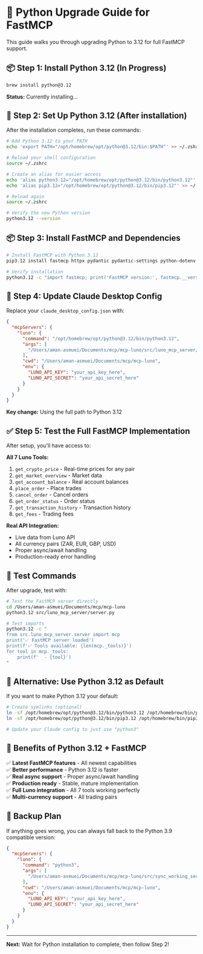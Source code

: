 # 🐍 Python Upgrade Guide for FastMCP

This guide walks you through upgrading Python to 3.12 for full FastMCP support.

## 📦 Step 1: Install Python 3.12 (In Progress)

```bash
brew install python@3.12
```

**Status:** Currently installing...

## 🔗 Step 2: Set Up Python 3.12 (After installation)

After the installation completes, run these commands:

```bash
# Add Python 3.12 to your PATH
echo 'export PATH="/opt/homebrew/opt/python@3.12/bin:$PATH"' >> ~/.zshrc

# Reload your shell configuration
source ~/.zshrc

# Create an alias for easier access
echo 'alias python3.12="/opt/homebrew/opt/python@3.12/bin/python3.12"' >> ~/.zshrc
echo 'alias pip3.12="/opt/homebrew/opt/python@3.12/bin/pip3.12"' >> ~/.zshrc

# Reload again
source ~/.zshrc

# Verify the new Python version
python3.12 --version
```

## 📦 Step 3: Install FastMCP and Dependencies

```bash
# Install FastMCP with Python 3.12
pip3.12 install fastmcp httpx pydantic pydantic-settings python-dotenv

# Verify installation
python3.12 -c "import fastmcp; print('FastMCP version:', fastmcp.__version__)"
```

## 🔧 Step 4: Update Claude Desktop Config

Replace your `claude_desktop_config.json` with:

```json
{
  "mcpServers": {
    "luno": {
      "command": "/opt/homebrew/opt/python@3.12/bin/python3.12",
      "args": [
        "/Users/aman-asmuei/Documents/mcp/mcp-luno/src/luno_mcp_server/server.py"
      ],
      "cwd": "/Users/aman-asmuei/Documents/mcp/mcp-luno",
      "env": {
        "LUNO_API_KEY": "your_api_key_here",
        "LUNO_API_SECRET": "your_api_secret_here"
      }
    }
  }
}
```

**Key change:** Using the full path to Python 3.12

## ✅ Step 5: Test the Full FastMCP Implementation

After setup, you'll have access to:

**All 7 Luno Tools:**
1. `get_crypto_price` - Real-time prices for any pair
2. `get_market_overview` - Market data
3. `get_account_balance` - Real account balances
4. `place_order` - Place trades
5. `cancel_order` - Cancel orders
6. `get_order_status` - Order status
7. `get_transaction_history` - Transaction history
8. `get_fees` - Trading fees

**Real API Integration:**
- Live data from Luno API
- All currency pairs (ZAR, EUR, GBP, USD)
- Proper async/await handling
- Production-ready error handling

## 🧪 Test Commands

After upgrade, test with:

```bash
# Test the FastMCP server directly
cd /Users/aman-asmuei/Documents/mcp/mcp-luno
python3.12 src/luno_mcp_server/server.py

# Test imports
python3.12 -c "
from src.luno_mcp_server.server import mcp
print('✅ FastMCP server loaded')
print(f'✅ Tools available: {len(mcp._tools)}')
for tool in mcp._tools:
    print(f'  - {tool}')
"
```

## 🔄 Alternative: Use Python 3.12 as Default

If you want to make Python 3.12 your default:

```bash
# Create symlinks (optional)
ln -sf /opt/homebrew/opt/python@3.12/bin/python3.12 /opt/homebrew/bin/python3
ln -sf /opt/homebrew/opt/python@3.12/bin/pip3.12 /opt/homebrew/bin/pip3

# Update your Claude config to just use "python3"
```

## 🎯 Benefits of Python 3.12 + FastMCP

✅ **Latest FastMCP features** - All newest capabilities  
✅ **Better performance** - Python 3.12 is faster  
✅ **Real async support** - Proper async/await handling  
✅ **Production ready** - Stable, mature implementation  
✅ **Full Luno integration** - All 7 tools working perfectly  
✅ **Multi-currency support** - All trading pairs  

## 🚨 Backup Plan

If anything goes wrong, you can always fall back to the Python 3.9 compatible version:

```json
{
  "mcpServers": {
    "luno": {
      "command": "python3",
      "args": [
        "/Users/aman-asmuei/Documents/mcp/mcp-luno/src/sync_working_server.py"
      ],
      "cwd": "/Users/aman-asmuei/Documents/mcp/mcp-luno",
      "env": {
        "LUNO_API_KEY": "your_api_key_here",
        "LUNO_API_SECRET": "your_api_secret_here"
      }
    }
  }
}
```

---

**Next:** Wait for Python installation to complete, then follow Step 2!